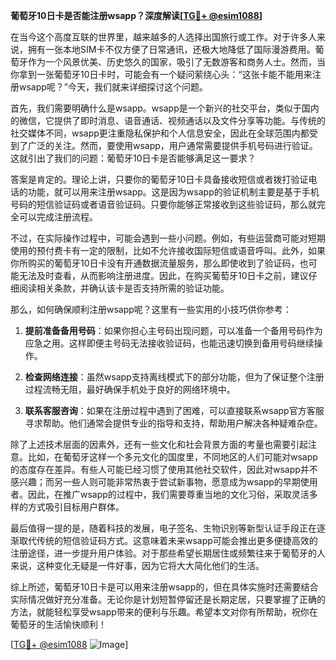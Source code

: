 **葡萄牙10日卡是否能注册wsapp？深度解读[[TG💪+ @esim1088](https://t.me/s/esim1088)]**

在当今这个高度互联的世界里，越来越多的人选择出国旅行或工作。对于许多人来说，拥有一张本地SIM卡不仅方便了日常通讯，还极大地降低了国际漫游费用。葡萄牙作为一个风景优美、历史悠久的国家，吸引了无数游客和商务人士。然而，当你拿到一张葡萄牙10日卡时，可能会有一个疑问萦绕心头：“这张卡能不能用来注册wsapp呢？”今天，我们就来详细探讨这个问题。

首先，我们需要明确什么是wsapp。wsapp是一个新兴的社交平台，类似于国内的微信，它提供了即时消息、语音通话、视频通话以及文件分享等功能。与传统的社交媒体不同，wsapp更注重隐私保护和个人信息安全，因此在全球范围内都受到了广泛的关注。然而，要使用wsapp，用户通常需要提供手机号码进行验证。这就引出了我们的问题：葡萄牙10日卡是否能够满足这一要求？

答案是肯定的。理论上讲，只要你的葡萄牙10日卡具备接收短信或者拨打验证电话的功能，就可以用来注册wsapp。这是因为wsapp的验证机制主要是基于手机号码的短信验证码或者语音验证码。只要你能够正常接收到这些验证码，那么就完全可以完成注册流程。

不过，在实际操作过程中，可能会遇到一些小问题。例如，有些运营商可能对短期使用的预付费卡有一定的限制，比如不允许接收国际短信或语音呼叫。此外，如果你所购买的葡萄牙10日卡没有开通数据流量服务，那么即使收到了验证码，也可能无法及时查看，从而影响注册进度。因此，在购买葡萄牙10日卡之前，建议仔细阅读相关条款，并确认该卡是否支持所需的验证功能。

那么，如何确保顺利注册wsapp呢？这里有一些实用的小技巧供你参考：

1. **提前准备备用号码**：如果你担心主号码出现问题，可以准备一个备用号码作为应急之用。这样即便主号码无法接收验证码，也能迅速切换到备用号码继续操作。

2. **检查网络连接**：虽然wsapp支持离线模式下的部分功能，但为了保证整个注册过程流畅无阻，最好确保手机处于良好的网络环境中。

3. **联系客服咨询**：如果在注册过程中遇到了困难，可以直接联系wsapp官方客服寻求帮助。他们通常会提供专业的指导和支持，帮助用户解决各种疑难杂症。

除了上述技术层面的因素外，还有一些文化和社会背景方面的考量也需要引起注意。比如，在葡萄牙这样一个多元文化的国度里，不同地区的人们可能对wsapp的态度存在差异。有些人可能已经习惯了使用其他社交软件，因此对wsapp并不感兴趣；而另一些人则可能非常热衷于尝试新事物，愿意成为wsapp的早期使用者。因此，在推广wsapp的过程中，我们需要尊重当地的文化习俗，采取灵活多样的方式吸引目标用户群体。

最后值得一提的是，随着科技的发展，电子签名、生物识别等新型认证手段正在逐渐取代传统的短信验证码方式。这意味着未来wsapp可能会推出更多便捷高效的注册途径，进一步提升用户体验。对于那些希望长期居住或频繁往来于葡萄牙的人来说，这种变化无疑是一件好事，因为它将大大简化他们的生活。

综上所述，葡萄牙10日卡是可以用来注册wsapp的，但在具体实施时还需要结合实际情况做好充分准备。无论你是计划短暂停留还是长期定居，只要掌握了正确的方法，就能轻松享受wsapp带来的便利与乐趣。希望本文对你有所帮助，祝你在葡萄牙的生活愉快顺利！

[[TG💪+ @esim1088](https://t.me/s/esim1088) ![Image](https://i.postimg.cc/4NQfJmqS/Snipaste-2025-05-13-00-14-12.png)]